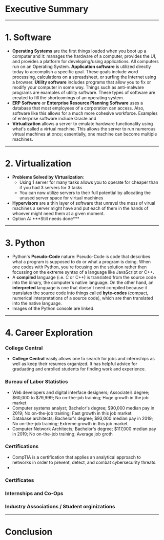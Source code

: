 # Executive Summary

___
# 1. Software
<ul>
  <li><strong>Operating Systems</strong> are the first things loaded when you boot up a computer and it: manages the hardware of a computer, provides the UI, and provides a platform for developing/using applications. All computers run on an Operating System. <strong>Application software</strong> is utilized directly today to accomplish a specific goal. These goals include word processing, calculations on a spreadsheet, or surfing the Internet using a browser. <strong>Utility software</strong> includes programs that allow you to fix or modify your computer in some way. Things such as anti-malware programs are examples of utility software. These types of software are created to fill the shortcomings of an operating system.</li>
  <li><strong>ERP Software</strong> or <strong>Enterprise Resource Planning Software</strong> uses a database that most employees of a corporation can access. Also, software like this allows for a much more cohesive workforce. Examples of enterprise software include Oracle and </li>
  <li><strong>Virtualization</strong> allows a server to emulate hardware functionality using what's called a virtual machine. This allows the server to run numerous virtual machines at once; essentially, one machine can become multiple machines. </li>
</ul>

___
# 2. Virtualization
<ul>
  <li><strong>Problems Solved by Virtualization</strong>: 
     <ul>
       <li>Using 1 server for many tasks allows you to operate for cheaper than if you had 3 servers for 3 tasks</li>
       <li>You can now utilize servers to their full potential by allocating the unused server space for virtual machines</li>
     </ul>
  </li>
  <li><strong>Hypervisors</strong> are a thin layer of software that unravel the mess of virual machines a server might have and put each of them in the hands of whoever might need them at a given moment.</li>
  <li>Option A: ***Still needs done***</li>
</ul>

___
# 3. Python
<ul>
  <li>Python's <strong>Pseudo-Code</strong> nature: Pseudo-Code is code that describes what a program is supposed to do or what a program is doing. When one codes with Python, you're focusing on the solution rather then focussing on the extreme syntax of a language like JavaScript or C++.</li>
  <li>A <strong>compiled</strong> language (i.e. C or C++) is translated from the source code into the binary, the computer's native language. On the other hand, an <strong>interpreted</strong> language is one that doesn't need compiled because it translates the source code into things called <strong>byte-codes</strong> (compact, numerical interpretations of a source code), which are then translated into the native language.</li>
  <li>Images of the Python console are linked.</li>
</ul>

___
# 4. Career Exploration
<h3>College Central</h3>
<ul>
  <li><b>College Central</b> easily allows one to search for jobs and internships as well as keep their resumes organized. It has helpful advice for graduating and enrolled students for finding work and experience.</li>
</ul>
<h3>Bureau of Labor Statistics</h3>
<ul>
  <li>Web developers and digital interface designers; Associate’s degree; $60,000 to $79,999; No on-the-job training; Huge growth in the job market</li>
  <li>Computer systems analyst; Bachelor's degree; $90,000 median pay in 2019; No on-the-job training; Fast growth in this job market</li>
  <li>Database architects; Bachelor's degree; $93,000 median pay in 2019; No on-the-job training; Extreme growth in this job market</li>
  <li>Computer Network Architects; Bachelor's degree; $117,000 median pay in 2019; No on-the-job training; Average job groth</li>
</ul>
<h3>Certifications</h3>
<ul>
  <li>CompTIA is a certification that applies an analytical approach to networks in order to prevent, detect, and combat cybersecurity threats.</li>
  <li></li>
</ul>
<h3>Certificates</h3>

<h3>Internships and Co-Ops</h3>

<h3>Industry Associations / Student orginizations</h3>

___
# Conclusion


 
